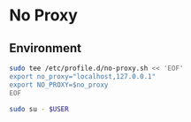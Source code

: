 # No Proxy

## Environment

```sh
sudo tee /etc/profile.d/no-proxy.sh << 'EOF'
export no_proxy="localhost,127.0.0.1"
export NO_PROXY=$no_proxy
EOF
```

```sh
sudo su - $USER
```
